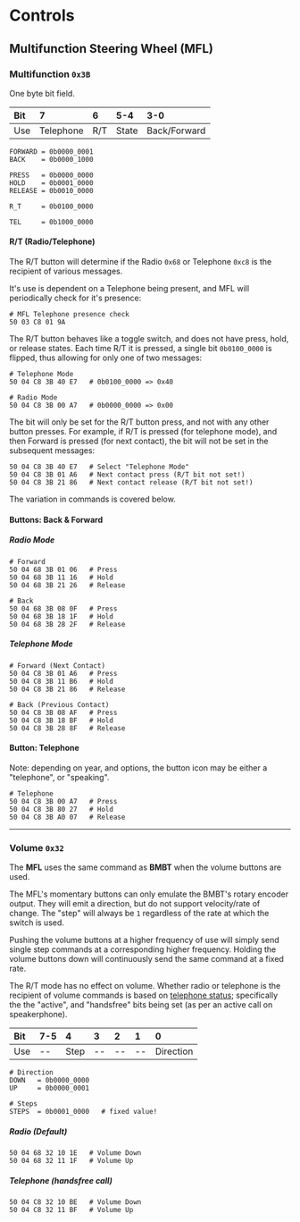 # Controls
## Multifunction Steering Wheel (MFL)


### Multifunction `0x3B`

One byte bit field.

Bit|7|6|5-4|3-0
:---|:---|:---|:---|:---
Use|Telephone|R/T|State|Back/Forward


    FORWARD = 0b0000_0001
    BACK    = 0b0000_1000
    
    PRESS   = 0b0000_0000
    HOLD    = 0b0001_0000
    RELEASE = 0b0010_0000
    
    R_T     = 0b0100_0000
    
    TEL     = 0b1000_0000

#### R/T (Radio/Telephone)

The R/T button will determine if the Radio `0x68` or Telephone `0xc8` is the recipient of various messages.

It's use is dependent on a Telephone being present, and MFL will periodically check for it's presence:

    # MFL Telephone presence check
    50 03 C8 01 9A

The R/T button behaves like a toggle switch, and does not have press, hold, or release states. Each time R/T it is pressed, a single bit `0b0100_0000` is flipped, thus allowing for only one of two messages:

    # Telephone Mode
    50 04 C8 3B 40 E7   # 0b0100_0000 => 0x40
    
    # Radio Mode
    50 04 C8 3B 00 A7   # 0b0000_0000 => 0x00
    
The bit will only be set for the R/T button press, and not with any other button presses. For example, if R/T is pressed (for telephone mode), and then Forward is pressed (for next contact), the bit will not be set in the subsequent messages:
    
    
    50 04 C8 3B 40 E7   # Select "Telephone Mode"
    50 04 C8 3B 01 A6   # Next contact press (R/T bit not set!)
    50 04 C8 3B 21 86   # Next contact release (R/T bit not set!)


The variation in commands is covered below.


#### Buttons: Back & Forward

##### Radio Mode

    # Forward
    50 04 68 3B 01 06   # Press
    50 04 68 3B 11 16   # Hold
    50 04 68 3B 21 26   # Release
    
    # Back
    50 04 68 3B 08 0F   # Press
    50 04 68 3B 18 1F   # Hold
    50 04 68 3B 28 2F   # Release

##### Telephone Mode
    
    # Forward (Next Contact)
    50 04 C8 3B 01 A6   # Press
    50 04 C8 3B 11 B6   # Hold
    50 04 C8 3B 21 86   # Release
    
    # Back (Previous Contact)
    50 04 C8 3B 08 AF   # Press
    50 04 C8 3B 18 BF   # Hold
    50 04 C8 3B 28 8F   # Release
    
#### Button: Telephone

Note: depending on year, and options, the button icon may be either a "telephone", or "speaking".
    
    # Telephone
    50 04 C8 3B 00 A7   # Press
    50 04 C8 3B 80 27   # Hold
    50 04 C8 3B A0 07   # Release

---

### Volume `0x32`

The **MFL** uses the same command as **BMBT** when the volume buttons are used.

The MFL's momentary buttons can only emulate the BMBT's rotary encoder output. They will emit a direction, but do not support velocity/rate of change. The "step" will always be `1` regardless of the rate at which the switch is used. 

Pushing the volume buttons at a higher frequency of use will simply send single step commands at a corresponding higher frequency. Holding the volume buttons down will continuously send the same command at a fixed rate.

The R/T mode has no effect on volume. Whether radio or telephone is the recipient of volume commands is based on [telephone status](../status.md); specifically the the "active", and "handsfree" bits being set (as per an active call on speakerphone).

Bit|7-5|4|3|2|1|0
:---|:---|:---|:---|:---|:---|:---
Use|--|Step|--|--|--|Direction|

    # Direction
    DOWN   = 0b0000_0000
    UP     = 0b0000_0001
    
    # Steps
	STEPS  = 0b0001_0000   # fixed value!

##### Radio (Default)
    
    50 04 68 32 10 1E   # Volume Down
    50 04 68 32 11 1F   # Volume Up


##### Telephone (handsfree call)

    50 04 C8 32 10 BE   # Volume Down
    50 04 C8 32 11 BF   # Volume Up